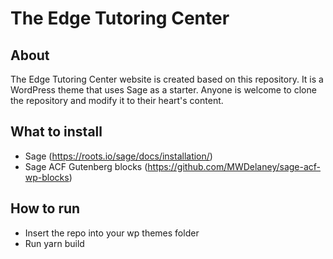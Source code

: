 # The Edge Tutoring Center

## About
The Edge Tutoring Center website is created based on this repository. It is a WordPress theme that uses Sage as a starter. Anyone is welcome to clone the repository and modify it to their heart's content.

## What to install
- Sage (https://roots.io/sage/docs/installation/)
- Sage ACF Gutenberg blocks (https://github.com/MWDelaney/sage-acf-wp-blocks)

## How to run
- Insert the repo into your wp themes folder
- Run yarn build